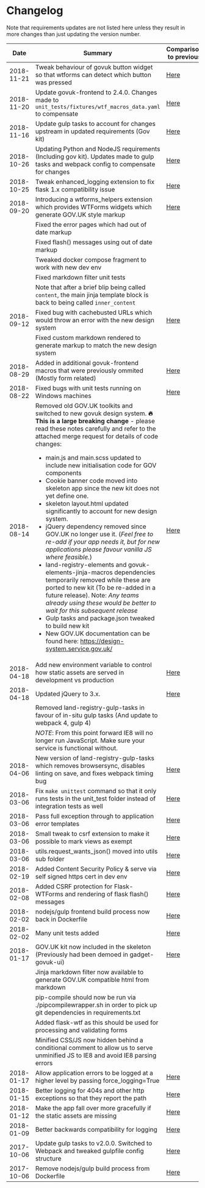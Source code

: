 # Changelog

Note that requirements updates are not listed here unless they result in more changes than just updating the version number.

| Date | Summary | Comparison to previous |
|---|---|---|
| 2018-11-21 | Tweak behaviour of govuk button widget so that wtforms can detect which button was pressed | [Here](http://git.dev.ctp.local/skeletons/flask-skeleton-ui/commit/4b5b4b41a1edb58eceeb2c61708a34d82b4b27df) |
| 2018-11-20 | Update govuk-frontend to 2.4.0. Changes made to `unit_tests/fixtures/wtf_macros_data.yaml` to compensate | [Here](http://git.dev.ctp.local/skeletons/flask-skeleton-ui/merge_requests/36) |
| 2018-11-16 | Update gulp tasks to account for changes upstream in updated requirements (Gov kit) | [Here](http://git.dev.ctp.local/skeletons/flask-skeleton-ui/merge_requests/35) |
| 2018-10-26 | Updating Python and NodeJS requirements (Including gov kit). Updates made to gulp tasks and webpack config to compensate for changes | [Here](http://git.dev.ctp.local/skeletons/flask-skeleton-ui/merge_requests/34) |
| 2018-10-25 | Tweak enhanced_logging extension to fix flask 1.x compatibility issue | [Here](http://git.dev.ctp.local/skeletons/flask-skeleton-ui/merge_requests/33) |
| 2018-09-20 | Introducing a wtforms_helpers extension which provides WTForms widgets which generate GOV.UK style markup | [Here](http://git.dev.ctp.local/skeletons/flask-skeleton-ui/merge_requests/30) |
|            | Fixed the error pages which had out of date markup                                                   | |
|            | Fixed flash() messages using out of date markup | |
|            | Tweaked docker compose fragment to work with new dev env | |
|            | Fixed markdown filter unit tests | |
|            | Note that after a brief blip being called `content`, the main jinja template block is back to being called `inner_content` | |
| 2018-09-12 | Fixed bug with cachebusted URLs which would throw an error with the new design system | [Here](http://git.dev.ctp.local/skeletons/flask-skeleton-ui/merge_requests/29) |
|            | Fixed custom markdown rendered to generate markup to match the new design system | |
| 2018-08-29 | Added in additional govuk-frontend macros that were previously ommited (Mostly form related) | [Here](http://git.dev.ctp.local/skeletons/flask-skeleton-ui/merge_requests/27) |
| 2018-08-22 | Fixed bugs with unit tests running on Windows machines | [Here](http://git.dev.ctp.local/skeletons/flask-skeleton-ui/merge_requests/23) |
| 2018-08-14 | Removed old GOV.UK toolkits and switched to new govuk design system. **🔥 This is a large breaking change** - please read these notes carefully and refer to the attached merge request for details of code changes:<br><ul><li>main.js and main.scss updated to include new initialisation code for GOV components</li><li>Cookie banner code moved into skeleton app since the new kit does not yet define one.</li><li>skeleton layout.html updated significantly to account for new design system.</li><li>jQuery dependency removed since GOV.UK no longer use it. (_Feel free to re-add if your app needs it, but for new applications please favour vanilla JS where feasible._)</li><li>land-registry-elements and govuk-elements-jinja-macros dependencies temporarily removed while these are ported to new kit (To be re-added in a future release). Note: *Any teams already using these would be better to wait for this subsequent release*</li><li>Gulp tasks and package.json tweaked to build new kit</li><li>New GOV.UK documentation can be found here: https://design-system.service.gov.uk/</li></ul>| [Here](http://git.dev.ctp.local/skeletons/flask-skeleton-ui/merge_requests/25) |
| 2018-04-18 | Add new environment variable to control how static assets are served in development vs production                | [Here](http://git.dev.ctp.local/skeletons/flask-skeleton-ui/merge_requests/22) |
| 2018-04-18 | Updated jQuery to 3.x.                                                                                           | [Here](http://git.dev.ctp.local/skeletons/flask-skeleton-ui/merge_requests/21) |
|            | Removed land-registry-gulp-tasks in favour of in-situ gulp tasks (And update to webpack 4, gulp 4)               |             |
|            | *NOTE*: From this point forward IE8 will no longer run JavaScript. Make sure your service is functional without. |             |
| 2018-04-06 | New version of land-registry-gulp-tasks which removes browsersync, disables linting on save, and fixes webpack timing bug | [Here](http://git.dev.ctp.local/skeletons/flask-skeleton-ui/commit/992f5c227f74d5d6af8367aa97310f957f82170f) |
| 2018-03-06 | Fix `make unittest` command so that it only runs tests in the unit_test folder instead of integration tests as well | [Here](http://git.dev.ctp.local/skeletons/flask-skeleton-ui/merge_requests/19) |
| 2018-03-06 | Pass full exception through to application error templates                      | [Here](http://git.dev.ctp.local/skeletons/flask-skeleton-ui/merge_requests/19) |
| 2018-03-06 | Small tweak to csrf extension to make it possible to mark views as exempt       | [Here](http://git.dev.ctp.local/skeletons/flask-skeleton-ui/merge_requests/19) |
| 2018-03-06 | utils.request_wants_json() moved into utils sub folder                          | [Here](http://git.dev.ctp.local/skeletons/flask-skeleton-ui/merge_requests/19) |
| 2018-02-19 | Added Content Security Policy & serve via self signed https cert in dev env     | [Here](http://git.dev.ctp.local/skeletons/flask-skeleton-ui/merge_requests/17) |
| 2018-02-08 | Added CSRF protection for Flask-WTForms and rendering of flask flash() messages | [Here](http://git.dev.ctp.local/skeletons/flask-skeleton-ui/merge_requests/16) |
| 2018-02-02 | nodejs/gulp frontend build process now back in Dockerfile                                                                      | [Here](http://git.dev.ctp.local/skeletons/flask-skeleton-ui/merge_requests/15) |
| 2018-02-02 | Many unit tests added                                                                                                          | [Here](http://git.dev.ctp.local/skeletons/flask-skeleton-ui/merge_requests/14) |
| 2018-01-17 | GOV.UK kit now included in the skeleton (Previously had been demoed in gadget-govuk-ui)                                        | [Here](http://git.dev.ctp.local/skeletons/flask-skeleton-ui/merge_requests/12) |
|            | Jinja markdown filter now available to generate GOV.UK compatible html from markdown                                           |             |
|            | pip-compile should now be run via ./pipcompilewrapper.sh in order to pick up git dependencies in requirements.txt              |             |
|            | Added flask-wtf as this should be used for processing and validating forms                                                     |             |
|            | Minified CSS/JS now hidden behind a conditional comment to allow us to serve unminified JS to IE8 and avoid IE8 parsing errors |             |
| 2018-01-17 | Allow application errors to be logged at a higher level by passing force_logging=True                              | [Here](http://git.dev.ctp.local/skeletons/flask-skeleton-ui/merge_requests/13) |
| 2018-01-15 | Better logging for 404s and other http exceptions so that they report the path                                     | [Here](http://git.dev.ctp.local/skeletons/flask-skeleton-ui/commit/53c69a6bdd80e1139a0872ba5f659635facff3ca) |  |             |
| 2018-01-12 | Make the app fall over more gracefully if the static assets are missing                                            | [Here](http://git.dev.ctp.local/skeletons/flask-skeleton-ui/commit/ec499f7dfc827dc902d2ff0396f096c26015d9fc...58e70373d9d6bdbf5d81ce5c9750dd6294c8292f) |  |             |
| 2018-01-09 | Better backwards compatibility for logging                                                                         | [Here](http://git.dev.ctp.local/skeletons/flask-skeleton-ui/commit/ec499f7dfc827dc902d2ff0396f096c26015d9fc) |  |             |
| 2017-10-06 | Update gulp tasks to v2.0.0. Switched to Webpack and tweaked gulpfile config structure                             | [Here](http://git.dev.ctp.local/skeletons/flask-skeleton-ui/commit/8e25e6efcc23476c9526c7774de1ba4b3c9db160) |  |             |
| 2017-10-06 | Remove nodejs/gulp build process from Dockerfile                                                                   | [Here](http://git.dev.ctp.local/skeletons/flask-skeleton-ui/commit/a43006db3ceb40e71a476a6ec18d65ac0ec6c2bd) |
